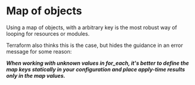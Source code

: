 # Map of objects

Using a map of objects, with a arbitrary key is the most robust way of looping for resources or modules.

Terraform also thinks this is the case, but hides the guidance in an error message for some reason:

***When working with unknown values in for_each, it's better to define the map keys statically in your configuration and place apply-time results only in the map values.***
